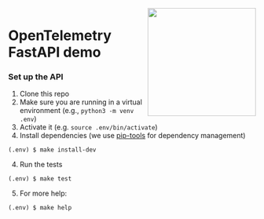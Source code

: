 <img src="https://upload.wikimedia.org/wikipedia/commons/thumb/2/2a/Danmarks_Tekniske_Universitet_%28logo%29.svg/1413px-Danmarks_Tekniske_Universitet_%28logo%29.svg.png" width=220  align="right">

# OpenTelemetry FastAPI demo

### Set up the API

1. Clone this repo 
1. Make sure you are running in a virtual environment (e.g., `python3 -m venv .env`)
2. Activate it (e.g. `source .env/bin/activate`)
3. Install dependencies (we use [pip-tools](https://github.com/jazzband/pip-tools) for dependency management)

```shell
(.env) $ make install-dev
```

4. Run the tests

```shell
(.env) $ make test
```

5. For more help:
```shell
(.env) $ make help


